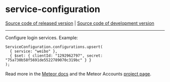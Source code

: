# service-configuration
[Source code of released version](https://github.com/meteor/meteor/tree/master/packages/service-configuration) | [Source code of development version](https://github.com/meteor/meteor/tree/devel/packages/service-configuration)
***

Configure login services. Example:

```
ServiceConfiguration.configurations.upsert(
  { service: "weibo" },
  { $set: { clientId: "1292962797", secret: "75a730b58f5691de5522789070c319bc" } }
);
```

Read more in the [Meteor
docs](http://docs.meteor.com/#meteor_loginwithexternalservice) and the
Meteor Accounts [project page](https://docs.meteor.com/api/accounts).
